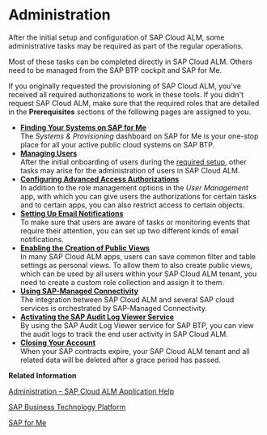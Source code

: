 <!-- loio52d7d7172fe041118a51bf7f737e1a98 -->

# Administration

After the initial setup and configuration of SAP Cloud ALM, some administrative tasks may be required as part of the regular operations.

Most of these tasks can be completed directly in SAP Cloud ALM. Others need to be managed from the SAP BTP cockpit and SAP for Me.

If you originally requested the provisioning of SAP Cloud ALM, you've received all required authorizations to work in these tools. If you didn't request SAP Cloud ALM, make sure that the required roles that are detailed in the **Prerequisites** sections of the following pages are assigned to you.

-   **[Finding Your Systems on SAP for Me](finding-your-systems-on-sap-for-me-9d4aa2a.md "The Systems & Provisioning dashboard on SAP for Me is your
		one-stop place for all your active public cloud systems on SAP BTP.")**  
The *Systems & Provisioning* dashboard on SAP for Me is your one-stop place for all your active public cloud systems on SAP BTP.
-   **[Managing Users](managing-users-04a9231.md "After the initial onboarding of users during the required setup, other tasks may
		arise for the administration of users in SAP Cloud ALM.")**  
After the initial onboarding of users during the [required setup](01_required_setup/step-2-assign-roles-to-users-in-sap-cloud-alm-7304b17.md), other tasks may arise for the administration of users in SAP Cloud ALM.
-   **[Configuring Advanced Access Authorizations](configuring-advanced-access-authorizations-b7c1490.md "In addition to the role management options in the User Management
		app, with which you can give users the authorizations for certain tasks and to certain apps,
		you can also restrict access to certain objects.")**  
In addition to the role management options in the *User Management* app, with which you can give users the authorizations for certain tasks and to certain apps, you can also restrict access to certain objects.
-   **[Setting Up Email Notifications](setting-up-email-notifications-1d1fa37.md "To make sure that users are aware of tasks or monitoring events that require their
		attention, you can set up two different kinds of email notifications.")**  
To make sure that users are aware of tasks or monitoring events that require their attention, you can set up two different kinds of email notifications.
-   **[Enabling the Creation of Public Views](enabling-the-creation-of-public-views-ec0293f.md "In many SAP Cloud ALM apps, users can save common filter and table settings as personal
		views. To allow them to also create public views, which can be used by all users within your
		SAP Cloud ALM tenant, you need to create a custom role collection and assign it to
		them.")**  
In many SAP Cloud ALM apps, users can save common filter and table settings as personal views. To allow them to also create public views, which can be used by all users within your SAP Cloud ALM tenant, you need to create a custom role collection and assign it to them.
-   **[Using SAP-Managed Connectivity](using-sap-managed-connectivity-934c2a1.md "The integration between SAP Cloud ALM and several SAP cloud services is orchestrated by
		SAP-Managed Connectivity.")**  
The integration between SAP Cloud ALM and several SAP cloud services is orchestrated by SAP-Managed Connectivity.
-   **[Activating the SAP Audit Log Viewer Service](activating-the-sap-audit-log-viewer-service-59fd2a4.md "By using the SAP Audit Log Viewer service for SAP BTP, you can view the
		audit logs to track the end user activity in SAP Cloud ALM.")**  
By using the SAP Audit Log Viewer service for SAP BTP, you can view the audit logs to track the end user activity in SAP Cloud ALM.
-   **[Closing Your Account](closing-your-account-219d7d0.md "When your SAP contracts expire, your SAP Cloud ALM tenant and all related data will be
		deleted after a grace period has passed.")**  
When your SAP contracts expire, your SAP Cloud ALM tenant and all related data will be deleted after a grace period has passed.

**Related Information**  


[Administration – SAP Cloud ALM Application Help](https://help.sap.com/docs/cloud-alm/applicationhelp/administration)

[SAP Business Technology Platform](https://help.sap.com/docs/btp/sap-business-technology-platform/sap-business-technology-platform?version=Cloud)

[SAP for Me](https://help.sap.com/docs/SAP_FOR_ME/758e7c8a7c5b4782bb78b17f8c7fbbda/4b613b032a904a52b19abb6bc60996b4.html)

